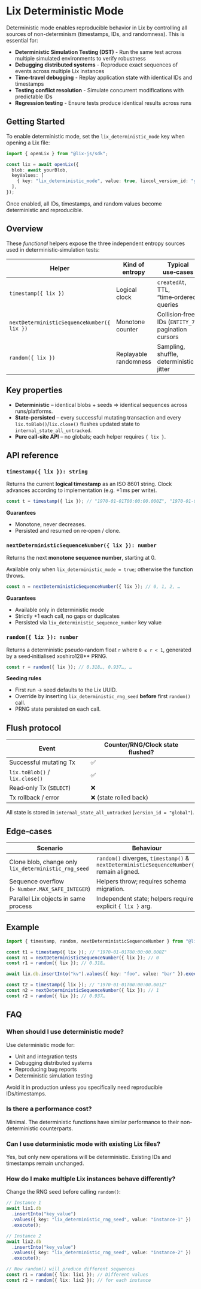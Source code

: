 # Lix Deterministic Mode

Deterministic mode enables reproducible behavior in Lix by controlling all sources of non-determinism (timestamps, IDs, and randomness). This is essential for:

- **Deterministic Simulation Testing (DST)** - Run the same test across multiple simulated environments to verify robustness
- **Debugging distributed systems** - Reproduce exact sequences of events across multiple Lix instances
- **Time-travel debugging** - Replay application state with identical IDs and timestamps
- **Testing conflict resolution** - Simulate concurrent modifications with predictable IDs
- **Regression testing** - Ensure tests produce identical results across runs

## Getting Started

To enable deterministic mode, set the `lix_deterministic_mode` key when opening a Lix file:

```ts
import { openLix } from "@lix-js/sdk";

const lix = await openLix({
  blob: await yourBlob,
  keyValues: [
    { key: "lix_deterministic_mode", value: true, lixcol_version_id: "global" },
  ],
});
```

Once enabled, all IDs, timestamps, and random values become deterministic and reproducible.

## Overview

These _functional_ helpers expose the three independent entropy sources used in deterministic‑simulation tests:

| Helper                        | Kind of entropy       | Typical use‑cases                                   |
| ----------------------------- | --------------------- | --------------------------------------------------- |
| `timestamp({ lix })`          | Logical clock         | `createdAt`, TTL, “time‑ordered” queries            |
| `nextDeterministicSequenceNumber({ lix })` | Monotone counter      | Collision‑free IDs (`ENTITY_7`), pagination cursors |
| `random({ lix })`             | Replayable randomness | Sampling, shuffle, deterministic jitter             |

## Key properties

- **Deterministic** – identical blobs + seeds ⇒ identical sequences across runs/platforms.
- **State‑persisted** – every successful mutating transaction and every `lix.toBlob()`/`lix.close()` flushes updated state to `internal_state_all_untracked`.
- **Pure call‑site API** – no globals; each helper requires `{ lix }`.

## API reference

### `timestamp({ lix }): string`

Returns the current **logical timestamp** as an ISO 8601 string.
Clock advances according to implementation (e.g. +1 ms per write).

```ts
const t = timestamp({ lix }); // "1970-01-01T00:00:00.000Z", "1970-01-01T00:00:00.001Z", …
```

**Guarantees**

- Monotone, never decreases.
- Persisted and resumed on re‑open / clone.

### `nextDeterministicSequenceNumber({ lix }): number`

Returns the next **monotone sequence number**, starting at 0.

Available only when `lix_deterministic_mode = true`; otherwise the function throws.

```ts
const n = nextDeterministicSequenceNumber({ lix }); // 0, 1, 2, …
```

**Guarantees**

- Available only in deterministic mode
- Strictly +1 each call, no gaps or duplicates
- Persisted via `lix_deterministic_sequence_number` key value

### `random({ lix }): number`

Returns a deterministic pseudo‑random float `r` where `0 ≤ r < 1`, generated by a seed‑initialised xoshiro128\*\* PRNG.

```ts
const r = random({ lix }); // 0.318…, 0.937…, …
```

**Seeding rules**

- First run → seed defaults to the Lix UUID.
- Override by inserting `lix_deterministic_rng_seed` **before** first `random()` call.
- PRNG state persisted on each call.

## Flush protocol

| Event                          | Counter/RNG/Clock state flushed? |
| ------------------------------ | -------------------------------- |
| Successful mutating Tx         | ✅                               |
| `lix.toBlob()` / `lix.close()` | ✅                               |
| Read‑only Tx (`SELECT`)        | ❌                               |
| Tx rollback / error            | ❌ (state rolled back)           |

All state is stored in `internal_state_all_untracked` (`version_id = "global"`).

## Edge‑cases

| Scenario                                             | Behaviour                                                                   |
| ---------------------------------------------------- | --------------------------------------------------------------------------- |
| Clone blob, change only `lix_deterministic_rng_seed` | `random()` diverges, `timestamp()` & `nextDeterministicSequenceNumber()` remain aligned. |
| Sequence overflow (`> Number.MAX_SAFE_INTEGER`)      | Helpers throw; requires schema migration.                                   |
| Parallel Lix objects in same process                 | Independent state; helpers require explicit `{ lix }` arg.                  |

## Example

```ts
import { timestamp, random, nextDeterministicSequenceNumber } from "@lix-js/sdk";

const t1 = timestamp({ lix }); // "1970-01-01T00:00:00.000Z"
const n1 = nextDeterministicSequenceNumber({ lix }); // 0
const r1 = random({ lix }); // 0.318…

await lix.db.insertInto("kv").values({ key: "foo", value: "bar" }).execute();

const t2 = timestamp({ lix }); // "1970-01-01T00:00:00.001Z"
const n2 = nextDeterministicSequenceNumber({ lix }); // 1
const r2 = random({ lix }); // 0.937…
```

## FAQ

### When should I use deterministic mode?

Use deterministic mode for:

- Unit and integration tests
- Debugging distributed systems
- Reproducing bug reports
- Deterministic simulation testing

Avoid it in production unless you specifically need reproducible IDs/timestamps.

### Is there a performance cost?

Minimal. The deterministic functions have similar performance to their non-deterministic counterparts.

### Can I use deterministic mode with existing Lix files?

Yes, but only new operations will be deterministic. Existing IDs and timestamps remain unchanged.

### How do I make multiple Lix instances behave differently?

Change the RNG seed before calling `random()`:

```ts
// Instance 1
await lix1.db
  .insertInto("key_value")
  .values({ key: "lix_deterministic_rng_seed", value: "instance-1" })
  .execute();

// Instance 2
await lix2.db
  .insertInto("key_value")
  .values({ key: "lix_deterministic_rng_seed", value: "instance-2" })
  .execute();

// Now random() will produce different sequences
const r1 = random({ lix: lix1 }); // Different values
const r2 = random({ lix: lix2 }); // for each instance
```
